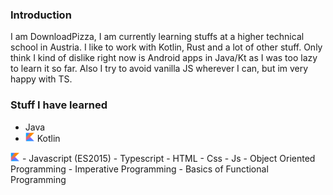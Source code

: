 ### Introduction
I am DownloadPizza, I am currently learning stuffs at a higher technical school in Austria.
I like to work with Kotlin, Rust and a lot of other stuff.
Only think I kind of dislike right now is Android apps in Java/Kt as I was too lazy to learn it so far. Also I try to 
avoid vanilla JS wherever I can, but im very happy with TS.

### Stuff I have learned
- Java
- <img src="images/kotlin.svg" width="15" height="15"  alt=""/> Kotlin
 <img src="https://raw.githubusercontent.com/downloadpizza/downloadpizza/master/images/kotlin.svg" width="15" height="15"  alt=""/>
- Javascript (ES2015)
- Typescript
- HTML - Css - Js
- Object Oriented Programming
- Imperative Programming
- Basics of Functional Programming